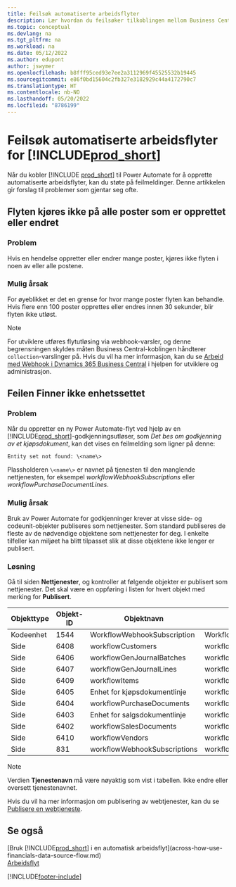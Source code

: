 ```yaml
---
title: Feilsøk automatiserte arbeidsflyter
description: Lær hvordan du feilsøker tilkoblingen mellom Business Central og Power Automate når du bygger en automatisert arbeidsflyt.
ms.topic: conceptual
ms.devlang: na
ms.tgt_pltfrm: na
ms.workload: na
ms.date: 05/12/2022
ms.author: edupont
author: jswymer
ms.openlocfilehash: b8fff95ced93e7ee2a3112969f45525532b19445
ms.sourcegitcommit: e86f0bd15604c2fb327e3182929c44a4172790c7
ms.translationtype: HT
ms.contentlocale: nb-NO
ms.lasthandoff: 05/20/2022
ms.locfileid: "8786199"
---
```

# <a name="troubleshoot-your-prod_short-automated-workflows"></a>Feilsøk automatiserte arbeidsflyter for [!INCLUDE[prod_short](includes/prod_short.md)]

Når du kobler [!INCLUDE [prod_short](includes/prod_short.md)] til Power Automate for å opprette automatiserte arbeidsflyter, kan du støte på feilmeldinger. Denne artikkelen gir forslag til problemer som gjentar seg ofte.

## <a name="flow-doesnt-run-on-all-records-created-or-changed"></a>Flyten kjøres ikke på alle poster som er opprettet eller endret

### <a name="problem"></a>Problem

Hvis en hendelse oppretter eller endrer mange poster, kjøres ikke flyten i noen av eller alle postene.

### <a name="possible-cause"></a>Mulig årsak

For øyeblikket er det en grense for hvor mange poster flyten kan behandle. Hvis flere enn 100 poster opprettes eller endres innen 30 sekunder, blir flyten ikke utløst.

> [!NOTE]
> For utviklere utføres flytutløsing via webhook-varsler, og denne begrensningen skyldes måten Business Central-koblingen håndterer `collection`-varslinger på. Hvis du vil ha mer informasjon, kan du se [Arbeid med Webhook i Dynamics 365 Business Central](/dynamics365/business-central/dev-itpro/api-reference/v2.0/dynamics-subscriptions#notes-for-power-automate-flows) i hjelpen for utviklere og administrasjon.

## <a name="entity-set-not-found-error"></a>Feilen Finner ikke enhetssettet

### <a name="problem"></a>Problem

Når du oppretter en ny Power Automate-flyt ved hjelp av en [!INCLUDE[prod_short](includes/prod_short.md)]-godkjenningsutløser, som *Det bes om godkjenning av et kjøpsdokument*, kan det vises en feilmelding som ligner på denne:

`Entity set not found: \<name\>`

Plassholderen `\<name\>` er navnet på tjenesten til den manglende nettjenesten, for eksempel *workflowWebhookSubscriptions* eller *workflowPurchaseDocumentLines*.

### <a name="possible-cause"></a>Mulig årsak

Bruk av Power Automate for godkjenninger krever at visse side- og codeunit-objekter publiseres som nettjenester. Som standard publiseres de fleste av de nødvendige objektene som nettjenester for deg. I enkelte tilfeller kan miljøet ha blitt tilpasset slik at disse objektene ikke lenger er publisert.

### <a name="fix"></a>Løsning

Gå til siden **Nettjenester**, og kontroller at følgende objekter er publisert som nettjenester. Det skal være en oppføring i listen for hvert objekt med merking for **Publisert**.  

|Objekttype|Objekt-ID|Objektnavn|Tjenestenavn|
|-----------|---------|-----------|------------|
|Kodeenhet|  1544    |WorkflowWebhookSubscription|WorkflowActionResponse|
|Side|  6408|   workflowCustomers|  workflowCustomers|
|Side   |6406   |workflowGenJournalBatches| workflowGenJournalBatches|
|Side   |6407   |workflowGenJournalLines|workflowGenJournalLines|
|Side   |6409   |workflowItems| workflowItems|
|Side   |6405   |Enhet for kjøpsdokumentlinje|workflowPurchaseDocumentLines|
|Side|  6404    |workflowPurchaseDocuments| workflowPurchaseDocuments|
|Side|  6403    |Enhet for salgsdokumentlinje |workflowSalesDocumentLines|
|Side|  6402|   workflowSalesDocuments| workflowSalesDocuments|
|Side|  6410    |workflowVendors|   workflowVendors|
|Side|  831 |workflowWebhookSubscriptions|  workflowWebhookSubscriptions|

> [!NOTE]
> Verdien **Tjenestenavn** må være nøyaktig som vist i tabellen. Ikke endre eller oversett tjenestenavnet.

Hvis du vil ha mer informasjon om publisering av webtjenester, kan du se [Publisere en webtjeneste](across-how-publish-web-service.md).

## <a name="see-also"></a>Se også

[Bruk [!INCLUDE[prod_short](includes/prod_short.md)] i en automatisk arbeidsflyt](across-how-use-financials-data-source-flow.md)  
[Arbeidsflyt](across-workflow.md)  


[!INCLUDE[footer-include](includes/footer-banner.md)]